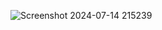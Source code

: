 ![Screenshot 2024-07-14 215239](https://github.com/user-attachments/assets/7a0dfa1d-6b8b-4df5-be02-70a0a00ba5bd)
